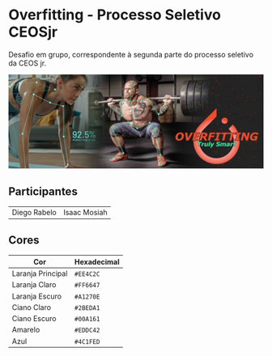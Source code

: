 # Overfitting - Processo Seletivo CEOSjr
Desafio em grupo, correspondente à segunda parte do processo seletivo da CEOS jr.

![image](/overfitting/public/Hero.png)

## Participantes
| | | 
| --- | --- |
| Diego Rabelo | Isaac Mosiah |

## Cores
| Cor | Hexadecimal |
| --- | --- |
| Laranja Principal | `#EE4C2C` |
| Laranja Claro | `#FF6647` |
| Laranja Escuro | `#A1270E` |
| Ciano Claro | `#2BEDA1` |
| Ciano Escuro | `#00A161` |
| Amarelo | `#EDDC42` |
| Azul | `#4C1FED` |